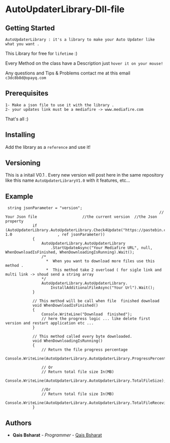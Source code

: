 # AutoUpdaterLibrary-Dll-file

## Getting Started
```AutoUpdaterLibrary : it's a library to make your Auto Updater like what you want .```

This Library for free for ```lifetime``` :)

Every Method on the class have a Description just ```hover it on your mouse!```

Any questions and Tips & Problems contact me at this email ```c3dc8b8d@opayq.com  ``` 

## Prerequisites
```
1- Make a json file to use it with the library .
2- your updates link must be a mediafire -> www.mediafire.com
```
That's all :)
## Installing
Add the library as a ```reference``` and use it!

## Versioning
This is a initail V0.1 .
Every new version will post here in the same repository like this name ```AutoUpdaterLibraryV1.0``` with it features, etc... 

## Example
```
 string jsonParameter = "version";      
                                                                    // Your Json file                    //the current version  //the Json property
            if (AutoUpdaterLibrary.AutoUpdaterLibrary.Check4Update("https://pastebin.com/raw/ZvF73qhu",  1.0                    , ref jsonParameter))
            {
                AutoUpdaterLibrary.AutoUpdaterLibrary
                    .StartUpdateAsync("Your Mediafire URL", null, WhenDownloadIsFinished, WhenDownloadingIsRunning).Wait();
                /* 
                  *  When you want to download more files use this method .
                  *  This method take 2 overload ( for sigle link and multi link -> shoud send a string array
                */
                AutoUpdaterLibrary.AutoUpdaterLibrary.
                    InstallAdditionalFileAsync("Your Url").Wait();
            }

            // This method will be call when file  finished download
            void WhenDownloadIsFinished()
            {
                Console.WriteLine("Download  finished");
                // here the progress logic ... like delete first version and restart application etc ...
            }

            // This method called every byte downloaded.
            void WhenDownloadingIsRunning()
            {
                // Return the file progress percentage 
                Console.WriteLine(AutoUpdaterLibrary.AutoUpdaterLibrary.ProgressPercentage);

                // Or
                // Return total file size In(MB)
                Console.WriteLine(AutoUpdaterLibrary.AutoUpdaterLibrary.TotalFileSize);

                //Or
                // Return total file size In(MB)
                Console.WriteLine(AutoUpdaterLibrary.AutoUpdaterLibrary.TotalFileRecevied);
            }
```
## Authors
* **Qais Bsharat** - *Programmer* - [Qais Bsharat](https://github.com/Darkstone2)
